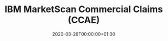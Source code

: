 ---
title: "IBM MarketScan Commercial Claims (CCAE)"
subtitle: ""
summary: "Data from individuals enrolled in United States employer-sponsored   insurance   health   plans.   The   data includes adjudicated   health   insurance   claims   (e.g. inpatient, outpatient, and outpatient pharmacy) as well as enrollment data from large employers and health plans who provide private healthcare coverage to employees, their spouses,and dependents. Additionally, it captures laboratory tests for a subset of the covered lives. The patients in thisdatabase are aged under 65."
owners:
  - organisation: "University of New Mexico Health Sciences Center"
    lead: "Christophe G Lambert"
    alternate: ""
country: "United States"
source_type: "Insurance claims"
omop: "CDM v5.0"
dbms: "Postgres"
patient_count: ""
has_covid: "N"
first_time: "Yes"
data_history: ""
references: [""]

authors: 
    - "Christophe G Lambert"
    - ""
tags: []
categories: ["dataset"]
date: 2020-03-28T00:00:00+01:00
lastmod: 2020-03-28T00:00:00+01:00
featured: false
draft: false

links:
    - icon: globe
      icon_pack: fas
      name: More information
      url: ""
image:
      placement: 1
      caption: ""
      focal_point: ""
      preview_only: false
      alt_text: ""
projects: []
---